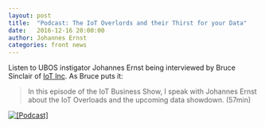 ```yaml
---
layout: post
title:  "Podcast: The IoT Overlords and their Thirst for your Data"
date:   2016-12-16 20:00:00
author: Johannes Ernst
categories: front news
---
```


Listen to UBOS instigator Johannes Ernst being interviewed by Bruce Sinclair of
<a href="http://www.iot-inc.com">IoT Inc</a>. As Bruce puts it:

<blockquote>
 In this episode of the IoT Business Show, I speak with Johannes Ernst about the
 IoT Overloads and the upcoming data showdown. (57min)
</blockquote>

<a href="http://www.iot-inc.com/the-iot-overlords-and-their-thirst-for-your-data-podcast/">
<img src="/images/2016-12-16/the-iot-overlords-and-their-thirst-for-your-data-imageL2.png" alt="[Podcast]">
</a>
